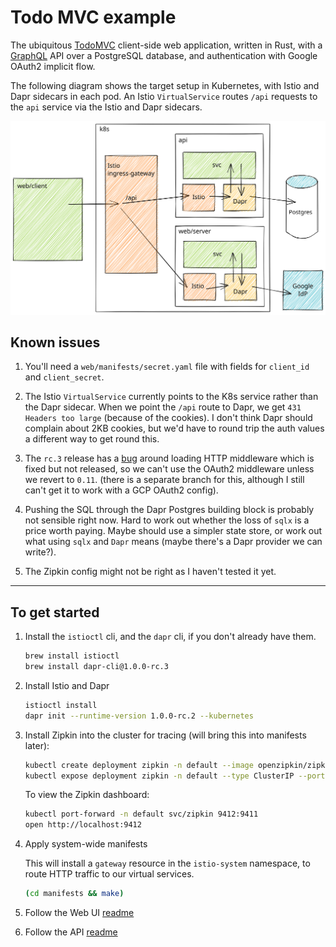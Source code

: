 # Todo MVC example

The ubiquitous [TodoMVC][todomvc] client-side web application, written in Rust, with a [GraphQL][graphql] API over a PostgreSQL database, and authentication with Google OAuth2 implicit flow.

The following diagram shows the target setup in Kubernetes, with Istio and Dapr sidecars in each pod. An Istio `VirtualService` routes `/api` requests to the `api` service via the Istio and Dapr sidecars.

![TodoMVC in Istio and Dapr](./docs/dapr-todomvc.svg)

## Known issues

1. You'll need a `web/manifests/secret.yaml` file with fields for `client_id` and `client_secret`.

1. The Istio `VirtualService` currently points to the K8s service rather than the Dapr sidecar. When we point the `/api` route to Dapr, we get `431 Headers too large` (because of the cookies). I don't think Dapr should complain about 2KB cookies, but we'd have to round trip the auth values a different way to get round this.

1. The `rc.3` release has a [bug](https://github.com/dapr/dapr/pull/2667) around loading HTTP middleware which is fixed but not released, so we can't use the OAuth2 middleware unless we revert to `0.11`. (there is a separate branch for this, although I still can't get it to work with a GCP OAuth2 config).

1. Pushing the SQL through the Dapr Postgres building block is probably not sensible right now. Hard to work out whether the loss of `sqlx` is a price worth paying. Maybe should use a simpler state store, or work out what using `sqlx` and `Dapr` means (maybe there's a Dapr provider we can write?).

1. The Zipkin config might not be right as I haven't tested it yet.

---

## To get started

1. Install the `istioctl` cli, and the `dapr` cli, if you don't already have them.

   ```sh
   brew install istioctl
   brew install dapr-cli@1.0.0-rc.3
   ```

2. Install Istio and Dapr

   ```sh
   istioctl install
   dapr init --runtime-version 1.0.0-rc.2 --kubernetes
   ```

3. Install Zipkin into the cluster for tracing (will bring this into manifests later):

   ```sh
   kubectl create deployment zipkin -n default --image openzipkin/zipkin
   kubectl expose deployment zipkin -n default --type ClusterIP --port 9411
   ```

   To view the Zipkin dashboard:

   ```sh
   kubectl port-forward -n default svc/zipkin 9412:9411
   open http://localhost:9412
   ```

4. Apply system-wide manifests

   This will install a `gateway` resource in the `istio-system` namespace, to route HTTP traffic to our virtual services.

   ```sh
   (cd manifests && make)
   ```

5. Follow the Web UI [readme](./web/README.md)
6. Follow the API [readme](./api/README.md)

[graphql]: https://github.com/graphql/graphql
[todomvc]: http://todomvc.com/
